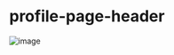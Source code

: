 # profile-page-header

![image](https://github.com/vitalspace/profile-page-header/assets/29004070/0cc33824-ffa1-4c21-bb4f-6d81ee638e4c)
